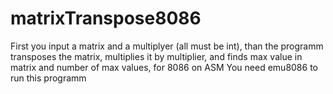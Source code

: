 # matrixTranspose8086
First you input a matrix and a multiplyer (all must be int), than the programm transposes the matrix, multiplies it by multiplier, and finds max value in matrix and number of max values,
for 8086 on ASM
You need emu8086 to run this programm